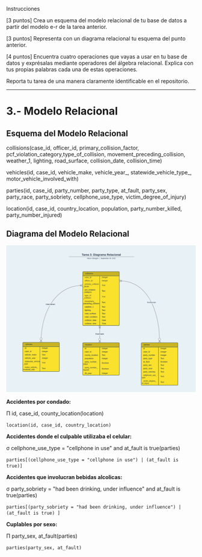 <!-- Tarea 3. Modelo Relacional-->

Instrucciones 

[3 puntos] Crea un esquema del modelo relacional de tu base de datos a partir del modelo e-r de la tarea anterior.


[3 puntos] Representa con un diagrama relacional tu esquema del punto anterior.


[4 puntos] Encuentra cuatro operaciones que vayas a usar en tu base de datos y exprésalas mediante operadores del álgebra relacional. Explica con tus propias palabras cada una de estas operaciones.


Reporta tu tarea de una manera claramente identificable en el repositorio.

----

# 3.- Modelo Relacional
## Esquema del Modelo Relacional
collisions(case_id, officer_id, primary_collision_factor,  pcf_violation_category,type_of_collision, movement_preceding_collision, weather_1, lighting, road_surface, collision_date, collision_time)

vehicles(id, case_id, vehicle_make, vehicle_year_, statewide_vehicle_type_, motor_vehicle_involved_with)

parties(id, case_id, party_number, party_type, at_fault, party_sex, party_race, party_sobriety, cellphone_use_type, victim_degree_of_injury)

location(id, case_id, country_location, population, party_number_killed, party_number_injured)

## Diagrama del Modelo Relacional


![Diagrama Relacional](DiagramaRelacional.png)


 **Accidentes por condado:**


Π id, case_id, county_location(location)

```
location(id, case_id, country_location)
```


**Accidentes donde el culpable utilizaba el celular:**


σ cellphone_use_type = "cellphone in use" and at_fault is true(parties)

```
parties[(cellphone_use_type = "cellphone in use") | (at_fault is true)]
```

**Accidentes que involucran bebidas alcolicas:**


σ party_sobriety = "had been drinking, under influence" and at_fault is true(parties)

```
parties[(party_sobriety = "had been drinking, under influence") | (at_fault is true) ]
```


 **Cuplables por sexo:**


Π party_sex, at_fault(parties)

```
parties(party_sex, at_fault)
```
